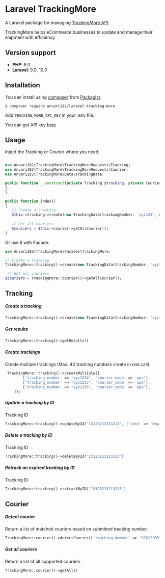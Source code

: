 # Laravel TrackingMore

A Laravel package for managing [TrackingMore API](https://www.trackingmore.com/docs/trackingmore/).

TrackingMore helps eCommerce businesses to update and manage their shipment with efficiency.

## Version support

- **PHP**: 8.0
- **Laravel**: 9.0, 10.0

## Installation

You can install using [composer](https://getcomposer.org/)
from [Packagist](https://packagist.org/packages/anvari182/laravel-tracking-more).

```
$ composer require anvari182/laravel-tracking-more
```

Add `TRACKING_MORE_API_KEY` in your .env file.

You can get API key [here](https://admin.trackingmore.com/developer/apikey)

## Usage

Inject the Tracking or Courier where you need:

```php

use Anvari182\TrackingMore\TrackingMoreRequests\Tracking;
use Anvari182\TrackingMore\TrackingMoreRequests\Courier;
use Anvari182\TrackingMore\Data\TrackingData;

public function __construct(private Tracking $tracking, private Courier $courier)
{
}

public function index()
{
   // Create a tracking
   $this->tracking->create(new TrackingData(trackingNumber: 'xyz123', courierCode: 'ups'));
   
   // Get all couriers
   $couriers = $this->courier->getAllCourier();
}
```

Or use it with Facade:

```php
use Anvari182\TrackingMore\Facades\TrackingMore;

// Create a tracking
TrackingMore::tracking()->create(new TrackingData(trackingNumber: 'xyz123', courierCode: 'ups'))

 // Get all couriers
$couriers = TrackingMore::courier()->getAllCourier();
```

## Tracking
##### Create a tracking
```php
TrackingMore::tracking()->create(new TrackingData(trackingNumber: 'xyz123', courierCode: 'ups'))
```

##### Get results
```php
TrackingMore::tracking()->getResults()
```

##### Create trackings
Create multiple trackings (Max. 40 tracking numbers create in one call).
```php
 TrackingMore::tracking()->createMultiple([
        ['tracking_number' => 'xyz1234', 'courier_code' => 'ups'],
        ['tracking_number' => 'xyz1235', 'courier_code' => 'ups'],
        ['tracking_number' => 'xyz1236', 'courier_code' => 'ups'],
    ]);
```

##### Update a tracking by ID
Tracking ID
```php
TrackingMore::tracking()->updateById('13123213213213', ['note' => 'New test order note', 'customer_name'=>'New name'])
```

##### Delete a tracking by ID
Tracking ID
```php
TrackingMore::tracking()->deleteById('13123213213213')
```

##### Retrack an expired tracking by ID
Tracking ID
```php
TrackingMore::tracking()->retrackByID('13123213213213')
```

## Courier

##### Detect courier
Return a list of matched couriers based on submitted tracking number.
```php
TrackingMore::courier()->detectCourier(['tracking_number' => '9261290312833844954982'])
```

##### Get all couriers
Return a list of all supported couriers.
```php
TrackingMore::courier()->getAll()
```